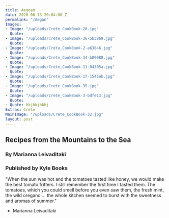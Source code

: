 ```yaml
---
title: Aegean
date: 2020-06-13 20:04:00 Z
permalink: "/Aegan"
Images:
- Image: "/uploads/Crete_CookBook-20.jpg"
  Quote: 
- Image: "/uploads/Crete_CookBook-36-5b3869.jpg"
  Quote: 
- Image: "/uploads/Crete_CookBook-2-a63846.jpg"
  Quote: 
- Image: "/uploads/Crete_CookBook-34-b89088.jpg"
  Quote: 
- Image: "/uploads/Crete_CookBook-11-04305a.jpg"
  Quote: 
- Image: "/uploads/Crete_CookBook-17-1545eb.jpg"
  Quote: 
- Image: "/uploads/Crete_CookBook-35.jpg"
  Quote: 
- Image: "/uploads/Crete_CookBook-3-bdfe13.jpg"
  Quote: 
- Quote: hkjhkjhkhj
Extras: Crete
MainImage: "/uploads/Crete_CookBook-32.jpg"
layout: post
---
```


## Recipes from the Mountains to the Sea
### By Marianna Leivaditaki 
### Published by Kyle Books

"When the sun was hot and the tomatoes tasted like honey, we would make the best tomato fritters. I still remember the first time I tasted them. The tomatoes, which you could smell before you even saw them, the fresh mint, the wild oregano
... the whole kitchen seemed to burst with the sweetness and aromas of summer."

- Marianna Leivaditaki